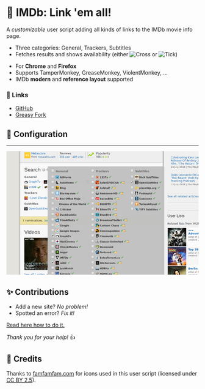 # 🎥 IMDb: Link 'em all!

A *customizable* user script adding all kinds of links to the IMDb movie info page.

* Three categories: General, Trackers, Subtitles
* Fetches results and shows availability (either ![Cross](http://www.famfamfam.com/lab/icons/silk/icons/cross.png) or ![Tick](http://www.famfamfam.com/lab/icons/silk/icons/tick.png))

<!-- -->

- For **Chrome** and **Firefox**
- Supports TamperMonkey, GreaseMonkey, ViolentMonkey, ...
- IMDb **modern** and **reference layout** supported

### 🔗 Links

- [GitHub](https://github.com/buzz/imdb-link-em-all)
- [Greasy Fork](https://greasyfork.org/en/scripts/17154-imdb-link-em-all)

## 🔧 Configuration
----------------

![Screenshot](https://github.com/buzz/imdb-link-em-all/raw/master/screenshot.png)

✨ Contributions
----------------

* Add a new site? *No problem!*
* Spotted an error? *Fix it!*

[Read here how to do it.](https://github.com/buzz/imdb-link-em-all/blob/master/ADDING-SITES.md)

*Thank you for your help!* 👍

👏 Credits
----------

Thanks to [famfamfam.com](http://www.famfamfam.com/lab/icons/silk/) for icons used in this user script (licensed under [CC BY 2.5](https://creativecommons.org/licenses/by/2.5/)).
